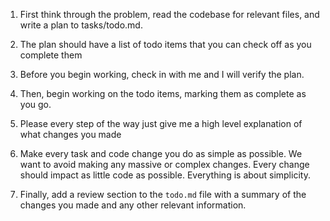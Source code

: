 1. First think through the problem, read the codebase for relevant files, and write a plan to tasks/todo.md.

2. The plan should have a list of todo items that you can check off as you complete them

3. Before you begin working, check in with me and I will verify the plan.

4. Then, begin working on the todo items, marking them as complete as you go.

5. Please every step of the way just give me a high level explanation of what changes you made

6. Make every task and code change you do as simple as possible. We want to avoid making any massive or complex changes. Every change should impact as little code as possible. Everything is about simplicity.

7. Finally, add a review section to the `todo.md` file with a summary of the changes you made and any other relevant information.